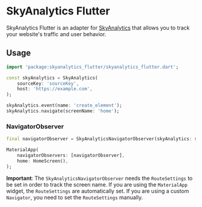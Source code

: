 # SkyAnalytics Flutter
SkyAnalytics Flutter is an adapter for [SkyAnalytics](https://github.com/carum98/skyanalytics) that allows you to track your website's traffic and user behavior.

## Usage
```dart
import 'package:skyanalytics_flutter/skyanalytics_flutter.dart';

const skyAnalytics = SkyAnalytics(
    sourceKey: 'sourceKey',
    host: 'https://example.com',
);

skyAnalytics.event(name: 'create_element');
skyAnalytics.navigate(screenName: 'home');
```

### NavigatorObserver
```dart
final navigatorObserver = SkyAnalyticsNavigatorObserver(skyAnalytics: skyAnalytics);

MaterialApp(
    navigatorObservers: [navigatorObserver],
    home: HomeScreen(),
);
```

**Important**: The `SkyAnalyticsNavigatorObserver` needs the `RouteSettings` to be set in order to track the screen name. If you are using the `MaterialApp` widget, the `RouteSettings` are automatically set. If you are using a custom `Navigator`, you need to set the `RouteSettings` manually.